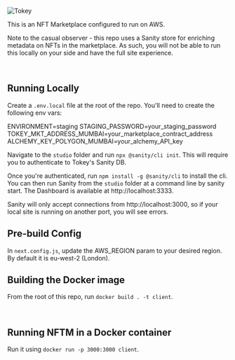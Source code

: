 ![Tokey](https://s3.eu-west-2.amazonaws.com/tokey.app/tokey_logo300x99.svg)

This is an NFT Marketplace configured to run on AWS.

Note to the casual observer - this repo uses a Sanity store for enriching metadata on NFTs in the marketplace. As such, you will not be able to run this locally on your side and have the full site experience.

<br>

## Running Locally

Create a `.env.local` file at the root of the repo. You'll need to create the following env vars:

ENVIRONMENT=staging
STAGING_PASSWORD=your_staging_password
TOKEY_MKT_ADDRESS_MUMBAI=your_marketplace_contract_address
ALCHEMY_KEY_POLYGON_MUMBAI=your_alchemy_API_key

Navigate to the `studio` folder and run `npx @sanity/cli init`. This will require you to authenticate to Tokey's Sanity DB.

Once you're authenticated, run `npm install -g @sanity/cli` to install the cli. You can then run Sanity from the `studio` folder at a command line by sanity start. The Dashboard is available at http://localhost:3333.

Sanity will only accept connections from http://localhost:3000, so if your local site is running on another port, you will see errors.

## Pre-build Config

In `next.config.js`, update the AWS_REGION param to your desired region. By default it is eu-west-2 (London).

## Building the Docker image

From the root of this repo, run `docker build . -t client`.

<br>

## Running NFTM in a Docker container

Run it using `docker run -p 3000:3000 client`.
